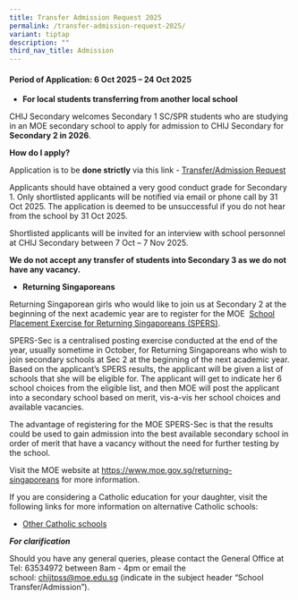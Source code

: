 ```yaml
---
title: Transfer Admission Request 2025
permalink: /transfer-admission-request-2025/
variant: tiptap
description: ""
third_nav_title: Admission
---
```

<h4><strong>Period of Application: 6 Oct 2025 – 24 Oct 2025</strong></h4>
<ul data-tight="true" class="tight">
<li>
<p><strong>For local students transferring from another local school</strong>
</p>
</li>
</ul>
<p>CHIJ Secondary welcomes Secondary 1 SC/SPR students who are studying in
an MOE secondary school to apply for admission to CHIJ Secondary for <strong>Secondary 2 in 2026</strong>.</p>
<p><strong>How do I apply?</strong>
</p>
<p>Application is to be <strong>done strictly</strong> via this link - <a href="https://form.gov.sg/686f58d492dde1cf03485c8f" rel="noopener nofollow" target="_blank">Transfer/Admission Request</a>
</p>
<p>Applicants should have obtained a very good conduct grade for Secondary
1. Only shortlisted applicants will be notified via email or phone call
by 31 Oct 2025. The application is deemed to be unsuccessful if you do
not hear from the school by 31 Oct 2025.</p>
<p>Shortlisted applicants will be invited for an interview with school personnel
at CHIJ Secondary between 7 Oct – 7 Nov 2025.</p>
<p><strong>We do not accept any transfer of students into Secondary 3 as we do not have any vacancy.</strong>
</p>
<ul data-tight="true" class="tight">
<li>
<p><strong>Returning Singaporeans</strong>
</p>
</li>
</ul>
<p>Returning Singaporean girls who would like to join us at Secondary 2 at
the beginning of the next academic year are to register for the MOE&nbsp;
<a href="https://www.moe.gov.sg/returning-singaporeans" rel="noopener nofollow" target="_blank">School Placement Exercise for Returning Singaporeans (SPERS)</a>.</p>
<p>SPERS-Sec is a centralised posting exercise conducted at the end of the
year, usually sometime in October, for Returning Singaporeans who wish
to join secondary schools at Sec 2 at the beginning of the next academic
year. Based on the applicant’s SPERS results, the applicant will be given
a list of schools that she will be eligible for. The applicant will get
to indicate her 6 school choices from the eligible list, and then MOE will
post the applicant into a secondary school based on merit, vis-a-vis her
school choices and available vacancies.</p>
<p>The advantage of registering for the MOE SPERS-Sec is that the results
could be used to gain admission into the best available secondary school
in order of merit that have a vacancy without the need for further testing
by the school.</p>
<p>Visit the MOE website at&nbsp;<a href="https://www.moe.gov.sg/returning-singaporeans" rel="noopener noreferrer nofollow" target="_blank">https://www.moe.gov.sg/returning-singaporeans</a>&nbsp;for
more information.</p>
<p>If you are considering a Catholic education for your daughter, visit the
following links for more information on alternative Catholic schools:</p>
<ul data-tight="true" class="tight">
<li>
<p><a href="https://www.accs.sg/directory/" rel="noopener nofollow" target="_blank">Other Catholic schools</a>
</p>
</li>
</ul>
<p><strong><em>For clarification</em></strong>
</p>
<p>Should you have any general queries, please contact the General Office
at Tel: 63534972 between 8am - 4pm or email the school:&nbsp;<a href="mailto:chijtpss@moe.edu.sg" rel="noopener noreferrer nofollow" target="_blank">chijtpss@moe.edu.sg</a>&nbsp;(indicate
in the subject header “School Transfer/Admission”).</p>